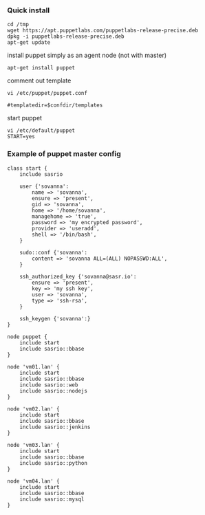 
### Quick install

	cd /tmp
	wget https://apt.puppetlabs.com/puppetlabs-release-precise.deb
	dpkg -i puppetlabs-release-precise.deb
	apt-get update

install puppet simply as an agent node (not with master)

	apt-get install puppet


comment out template

	vi /etc/puppet/puppet.conf

	#templatedir=$confdir/templates

start puppet

	vi /etc/default/puppet
	START=yes


### Example of puppet master config

	class start {
		include sasrio

		user {'sovanna':
			name => 'sovanna',
			ensure => 'present',
			gid => 'sovanna',
			home => '/home/sovanna',
			managehome => 'true',
			password => 'my encrypted password',
			provider => 'useradd',
			shell => '/bin/bash',
		}

		sudo::conf {'sovanna':
			content => 'sovanna ALL=(ALL) NOPASSWD:ALL',
		}

		ssh_authorized_key {'sovanna@sasr.io':
			ensure => 'present',
			key => 'my ssh key',
			user => 'sovanna',
			type => 'ssh-rsa',
		}

		ssh_keygen {'sovanna':}
	}

	node puppet {
		include start
		include sasrio::bbase
	}

	node 'vm01.lan' {
		include start
		include sasrio::bbase
		include sasrio::web
		include sasrio::nodejs
	}

	node 'vm02.lan' {
		include start
		include sasrio::bbase
		include sasrio::jenkins
	}

	node 'vm03.lan' {
		include start
		include sasrio::bbase
		include sasrio::python
	}

	node 'vm04.lan' {
		include start
		include sasrio::bbase
		include sasrio::mysql
	}
